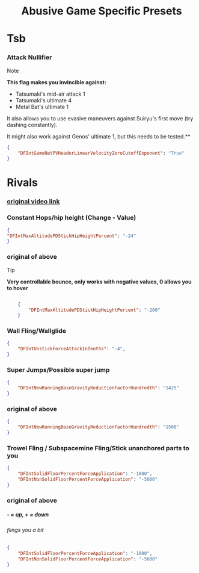 <h1 align="center">Abusive Game Specific Presets</h1>

# Tsb
### Attack Nullifier
> [!NOTE]
> **This flag makes you invincible against:**
- Tatsumaki's mid-air attack 1
- Tatsumaki's ultimate 4
- Metal Bat's ultimate 1

It also allows you to use evasive maneuvers against Suiryu's first move (try dashing constantly).

It might also work against Genos' ultimate 1, but this needs to be tested.**
```json
{
    "DFIntGameNetPVHeaderLinearVelocityZeroCutoffExponent": "True"
}
```
# Rivals
### [original video link](https://www.youtube.com/watch?v=jfHq5J0jHY4)
### Constant Hops/hip height (Change - Value)
``` json
{
"DFIntMaxAltitudePDStickHipHeightPercent": "-24"
}
```
### original of above
> [!TIP]
> **Very controllable bounce, only works with negative values, 0 allows you to hover**
``` json

    {
        "DFIntMaxAltitudePDStickHipHeightPercent": "-200"
    }
```
### Wall Fling/Wallglide
``` json
{
    "DFIntUnstickForceAttackInTenths": "-4",
}
```
### Super Jumps/Possible super jump
``` json
{
    "DFIntNewRunningBaseGravityReductionFactorHundredth": "1425"
}
```
### original of above
``` json
{
    "DFIntNewRunningBaseGravityReductionFactorHundredth": "1500"
}
```
### Trowel Fling / Subspacemine Fling/Stick unanchored parts to you
``` json
{
    "DFIntSolidFloorPercentForceApplication": "-1000",
    "DFIntNonSolidFloorPercentForceApplication": "-5000"
}
```
### original of above
##### - = up, + = down
###### flings you a bit
``` json
{
    "DFIntSolidFloorPercentForceApplication": "-1000",
    "DFIntNonSolidFloorPercentForceApplication": "-5000"
}
```

